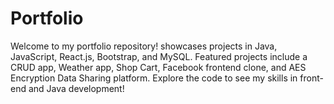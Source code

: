 # Portfolio
Welcome to my portfolio repository! showcases projects in Java, JavaScript, React.js, Bootstrap, and MySQL. Featured projects include a CRUD app, Weather app, Shop Cart, Facebook frontend clone, and AES Encryption Data Sharing platform. Explore the code to see my skills in front-end and Java development!
